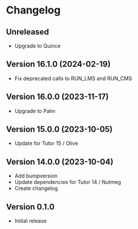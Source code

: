 # Changelog

## Unreleased
- Upgrade to Quince

## Version 16.1.0 (2024-02-19)
- Fix deprecated calls to RUN_LMS and RUN_CMS

## Version 16.0.0 (2023-11-17)
- Upgrade to Palm

## Version 15.0.0 (2023-10-05)
- Update for Tutor 15 / Olive

## Version 14.0.0 (2023-10-04)
- Add bumpversion
- Update dependencies for Tutor 14 / Nutmeg
- Create changelog

## Version 0.1.0
- Initial release
